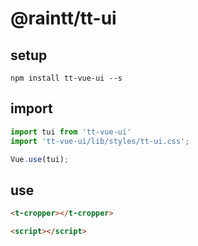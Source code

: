 # @raintt/tt-ui

## setup
```
npm install tt-vue-ui --s
```
## import
```js
import tui from 'tt-vue-ui'
import 'tt-vue-ui/lib/styles/tt-ui.css';

Vue.use(tui);
```
## use
```html
<t-cropper></t-cropper>

<script></script>
```

